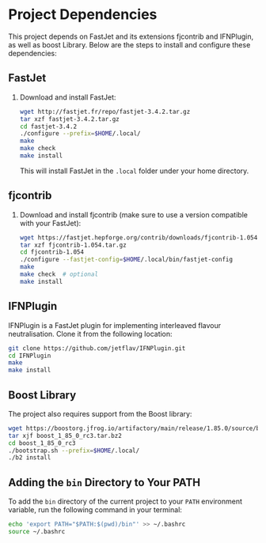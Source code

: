 # Project Dependencies

This project depends on FastJet and its extensions fjcontrib and IFNPlugin, as well as boost Library. Below are the steps to install and configure these dependencies:

## FastJet

1. Download and install FastJet:
   ```bash
   wget http://fastjet.fr/repo/fastjet-3.4.2.tar.gz
   tar xzf fastjet-3.4.2.tar.gz
   cd fastjet-3.4.2
   ./configure --prefix=$HOME/.local/
   make
   make check
   make install
   ```
   This will install FastJet in the `.local` folder under your home directory.

## fjcontrib

1. Download and install fjcontrib (make sure to use a version compatible with your FastJet):
   ```bash
   wget https://fastjet.hepforge.org/contrib/downloads/fjcontrib-1.054.tar.gz
   tar xzf fjcontrib-1.054.tar.gz
   cd fjcontrib-1.054
   ./configure --fastjet-config=$HOME/.local/bin/fastjet-config
   make
   make check  # optional
   make install
   ```

## IFNPlugin

IFNPlugin is a FastJet plugin for implementing interleaved flavour neutralisation. Clone it from the following location:
```bash
git clone https://github.com/jetflav/IFNPlugin.git
cd IFNPlugin
make
make install
```

## Boost Library

The project also requires support from the Boost library:

```bash
wget https://boostorg.jfrog.io/artifactory/main/release/1.85.0/source/boost_1_85_0_rc3.tar.bz2
tar xjf boost_1_85_0_rc3.tar.bz2
cd boost_1_85_0_rc3
./bootstrap.sh --prefix=$HOME/.local/
./b2 install
```

## Adding the `bin` Directory to Your PATH

To add the `bin` directory of the current project to your `PATH` environment variable, run the following command in your terminal:

```sh
echo 'export PATH="$PATH:$(pwd)/bin"' >> ~/.bashrc
source ~/.bashrc

